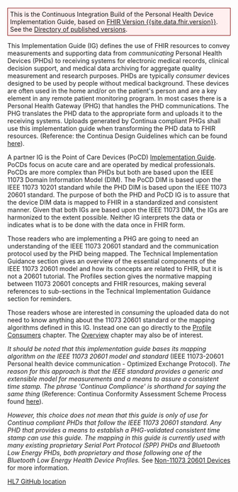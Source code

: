 <p style="background-color: #ffefef; border:1px solid maroon; padding: 5px;">
This is the Continuous Integration Build of the Personal Health Device Implementation Guide, based on <a href="{{site.data.fhir.path}}">FHIR Version {{site.data.fhir.version}}</a>. 
See the <a href="{{site.data.fhir.canonical}}/history.html">Directory of published versions</a>.
</p>

This Implementation Guide (IG) defines the use of FHIR resources to convey measurements and supporting data from *communicating* Personal Health Devices (PHDs) to receiving systems for electronic medical records, clinical decision support, and medical data archiving for aggregate quality measurement and research purposes. PHDs are typically *consumer* devices designed to be used by people without medical background. These devices are often used in the home and/or on the patient's person and are a key element in any remote patient monitoring program. In most cases there is a Personal Health Gateway (PHG) that handles the PHD communications. The PHG translates the PHD data to the appropriate form and uploads it to the receiving systems. Uploads generated by Continua compliant PHGs shall use this implementation guide when transforming the PHD data to FHIR resources. (Reference: the Continua Design Guidelines which can be found [here](http://www.pchalliance.org/continua-design-guidelines)). 

A partner IG is the Point of Care Devices (PoCD) [Implementation Guide](http://build.fhir.org/ig/HL7/uv-pocd/). PoCDs focus on acute care and are operated by medical professionals. PoCDs are more complex than PHDs but both are based upon the IEEE 11073 Domain Information Model (DIM). The PoCD DIM is based upon the IEEE 11073 10201 standard while the PHD DIM is based upon the IEEE 11073 20601 standard. The purpose of both the PHD and PoCD IG is to assure that the device DIM data is mapped to FHIR in a standardized and consistent manner. Given that both IGs are based upon the IEEE 11073 DIM, the IGs are harmonized to the extent possible. Neither IG interprets the data or indicates what is to be done with the data once in FHIR form.

Those readers who are implementing a PHG are going to need an understanding of the IEEE 11073 20601 standard and the communication protocol used by the PHD being mapped. The Technical Implementation Guidance section gives an overview of the essential components of the IEEE 11073 20601 model and how its concepts are related to FHIR, but it is not a 20601 tutorial. The Profiles section gives the normative mapping between 11073 20601 concepts and FHIR resources, making several references to sub-sections in the Technical Implementation Guidance section for reminders.

Those readers whose are interested in *consuming* the uploaded data do not need to know anything about the 11073 20601 standard or the mapping algorithms defined in this IG. Instead one can go directly to the [Profile Consumers](ProfileConsumers.html) chapter. The [Overview](overview.html) chapter may also be of interest.

*It should be noted that this implementation guide bases its mapping algorithm on the IEEE 11073 20601 model and standard* (IEEE 11073-20601 Personal health device communication - Optimized Exchange Protocol). *The reason for this approach is that the IEEE standard provides a generic and extensible model for measurements and a means to assure a consistent time stamp. The phrase 'Continua Compliance' is shorthand for saying the same thing* (Reference: Continua Conformity Assessment Scheme Process found [here](http://www.pchalliance.org/continua-conformity-assessment)). 

*However, this choice does not mean that this guide is only of use for Continua compliant PHDs that follow the IEEE 11073 20601 standard. Any PHD that provides a means to establish a PHG-validated consistent time stamp can use this guide. The mapping in this guide is currently used with many existing proprietary Serial Port Protocol (SPP) PHDs and Bluetooth Low Energy PHDs, both proprietary and those following one of the Bluetooth Low Energy Health Device Profiles.* See [Non-11073 20601 Devices](Non1107320601Devices.html) for more information.

[HL7 GitHub location](https://github.com/HL7/PHD)

